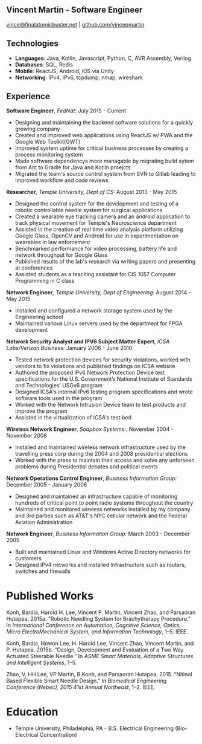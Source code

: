 Vincent Martin - Software Engineer 
---------------
vince@finalatomicbuster.net | [github.com/vincepmartin](http://github.com/vincepmartin)

Technologies
---------------
* **Languages**: Java, Kotlin, Javascript, Python, C, AVR Assembly, Verilog
* **Databases**: SQL, Redis
* **Mobile**: ReactJS, Android, iOS via Unity
* **Networking**: IPv4, IPv6, tcpdump, nmap, wireshark

Experience
----------
**Software Engineer**, *FedNat:* July 2015 - Current
* Designing and maintaining the backend software solutions for a quickly growing company
* Created and improved web applications using ReactJS w/ PWA and the Google Web Toolkit(GWT)
* Improved system uptime for critical business processes by creating a process monitoring system
* Made software dependencys more managable by migrating build sytem from Ant to Gradle for Java and Kotlin proejcts
* Migrated the team's source control system from SVN to Gitlab leading to improved workflow and code reviews

**Researcher**, *Temple University, Dept of CS:* August 2013 - May 2015
* Designed the control system for the development and testing of a robotic controllable needle system for surgical applications
* Created a wearable eye tracking camera and an android application to track physical movement for Temple's Neuroscience department
* Assisted in the creation of real time video analysis platform utilizing Google Glass, OpenCV and Android for use in experimentation on wearables in law enforcement
* Benchmarked performance for video processing, battery life and network throughput for Google Glass
* Published results of the lab's research via writing papers and presenting at conferences
* Assisted students as a teaching assistant for CIS 1057 Computer Programming in C class

**Network Engineer**, *Temple University, Dept of Engineering:* August 2014 - May 2015
* Installed and configured a network storage system used by the Engineering school
* Maintained various Linux servers used by the department for FPGA development

**Network Security Analyst and IPV6 Subject Matter Expert**, *ICSA Labs/Verizon Business:* January 2006 - June 2010
* Tested network protection devices for security violations, worked with vendors to fix violations and published findings on ICSA website
* Authored the proposed IPv6 Network Protection Device test specifications for the U.S. Government’s National Institute of Standards and Technologies’ USGv6 program
* Designed ICSA's internal IPv6 testing program specifications and wrote software tools used in the program
* Worked with the Network Intrusion Device team to test products and improve the program 
* Assisted in the virtualization of ICSA's test bed

**Wireless Network Engineer**, *Soapbox Systems:*, November 2004 - November 2008
* Installed and maintained wireless network infrastructure used by the travelling press corp during the 2004 and 2008 presidential elections
* Worked with the press to maintain their access and solve any unforseen problems during Presidential debates and political events

**Network Operations Control Engineer**, *Business Information Group:* December 2005 - January 2006
* Designed and maintained an infrastructure capable of monitoring hundreds of critical point to point radio systems throughout the country
* Maintained and monitored wireless networks installed by my company and 3rd parties such as AT&T's NYC cellular network and the Federal Aviation Administration

**Network Engineer**, *Business Information Group:* March 2003 - December 2005
* Built and maintained Linux and Windows Active Directory networks for customers
* Designed IPv4 networks and installed infrastructure such as routers, switches and firewalls

Published Works
=========
Konh, Bardia, Harold H. Lee, Vincent P. Martin, Vincent Zhao, and Parsaoran Hutapea. 2015a. “Robotic Needling System for Brachytherapy Procedure.” In _International Conference on Automation, Cognitive Science, Optics, Micro ElectroMechanical System, and Information Technology_, 1–5\. IEEE.

Konh, Bardia, Howon Lee, H. Harold Lee, Vincent Zhao, Vincent Martin, and P. Hutapea. 2015b. “Design, Development and Evaluation of a Two Way Actuated Steerable Needle.” In _ASME Smart Materials, Adaptive Structures and Intelligent Systems_, 1–5.

Zhao, V, HH Lee, VP Martin, B Konh, and Parsaoran Hutapea. 2015\. “Nitinol Based Flexible Smart Needle Design.” In _Biomedical Engineering Conference (Nebec), 2015 41st Annual Northeast_, 1–2\. IEEE.

Education
=========
* Temple University, Philadelphia, PA - B.S. Electrical Engineering (Bio-Electrical Concentration)